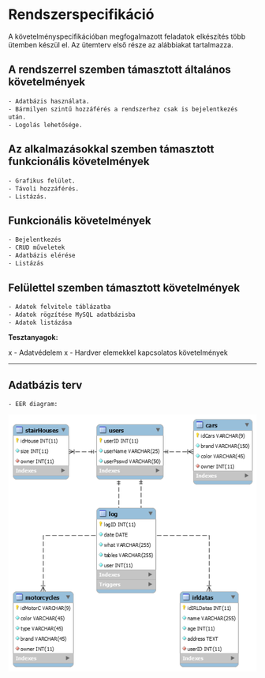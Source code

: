 # Rendszerspecifikáció

A követelményspecifikációban megfogalmazott feladatok elkészítés több ütemben készül el.
Az ütemterv első része az alábbiakat tartalmazza.	

## A rendszerrel szemben támasztott általános követelmények
	- Adatbázis használata.
	- Bármilyen szintű hozzáférés a rendszerhez csak is bejelentkezés után.
	- Logolás lehetősége.

## Az alkalmazásokkal szemben támasztott funkcionális követelmények
	- Grafikus felület.
	- Távoli hozzáférés.
	- Listázás.

## Funkcionális követelmények
	- Bejelentkezés
	- CRUD műveletek
	- Adatbázis elérése
	- Listázás
		
		
		


## Felülettel szemben támasztott követelmények
	- Adatok felvitele táblázatba
	- Adatok rögzítése MySQL adatbázisba
	- Adatok listázása

**Tesztanyagok:**



	
x - Adatvédelem
x - Hardver elemekkel kapcsolatos követelmények

--------------------------------------

## Adatbázis terv
	- EER diagram:
![](images/dataBase.png)

		


